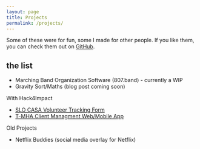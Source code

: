```yaml
---
layout: page
title: Projects 
permalink: /projects/
---
```


Some of these were for fun, some I made for other people. If you like them, you can check them out on [GitHub](https://github.com/Zimboboys).

## the list

- Marching Band Organization Software (807.band) - currently a WIP
- Gravity Sort/Maths (blog post coming soon)

With Hack4Impact
- [SLO CASA Volunteer Tracking Form](https://github.com/hack4impact-calpoly/CASA-Track)
- [T-MHA Client Managment Web/Mobile App](https://github.com/hack4impact-calpoly/t-mha)

Old Projects
- Netflix Buddies (social media overlay for Netflix)
